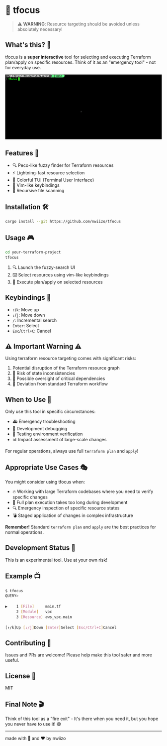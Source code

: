 # 🎯 tfocus

> ⚠️ **WARNING**: Resource targeting should be avoided unless absolutely necessary!

## What's this? 🤔

tfocus is a **super interactive** tool for selecting and executing Terraform plan/apply on specific resources.
Think of it as an "emergency tool" - not for everyday use.

![tfocus demo](.github/tfocus_01.gif)

## Features 🌟

- 🔍 Peco-like fuzzy finder for Terraform resources
- ⚡ Lightning-fast resource selection
- 🎨 Colorful TUI (Terminal User Interface)
- 🎹 Vim-like keybindings
- 📁 Recursive file scanning

## Installation 🛠️

```bash
cargo install --git https://github.com/nwiizo/tfocus
```

## Usage 🎮

```bash
cd your-terraform-project
tfocus
```

1. 🔍 Launch the fuzzy-search UI
2. ⌨️ Select resources using vim-like keybindings
3. 🎯 Execute plan/apply on selected resources

## Keybindings 🎹

- `↑`/`k`: Move up
- `↓`/`j`: Move down
- `/`: Incremental search
- `Enter`: Select
- `Esc`/`Ctrl+C`: Cancel

## ⚠️ Important Warning ⚠️

Using terraform resource targeting comes with significant risks:

1.  Potential disruption of the Terraform resource graph
2. 🎲 Risk of state inconsistencies
3. 🧩 Possible oversight of critical dependencies
4. 🤖 Deviation from standard Terraform workflow

## When to Use 🎯

Only use this tool in specific circumstances:
- 🚑 Emergency troubleshooting
- 🔧 Development debugging
- 🧪 Testing environment verification
- 📊 Impact assessment of large-scale changes

For regular operations, always use full `terraform plan` and `apply`!

## Appropriate Use Cases 🎭

You might consider using tfocus when:
- 🔥 Working with large Terraform codebases where you need to verify specific changes
- 🐌 Full plan execution takes too long during development
- 🔍 Emergency inspection of specific resource states
- 💣 Staged application of changes in complex infrastructure

**Remember!** Standard `terraform plan` and `apply` are the best practices for normal operations.

## Development Status 🚧

This is an experimental tool. Use at your own risk!

## Example 📺

```bash
$ tfocus
QUERY>

▶    1 [File]     main.tf
     2 [Module]   vpc
     3 [Resource] aws_vpc.main

[↑/k]Up [↓/j]Down [Enter]Select [Esc/Ctrl+C]Cancel
```

## Contributing 🤝

Issues and PRs are welcome! 
Please help make this tool safer and more useful.

## License 📜

MIT

## Final Note 🎬

Think of this tool as a "fire exit" - 
It's there when you need it, but you hope you never have to use it! 😅

---
made with 🦀 and ❤️ by nwiizo
